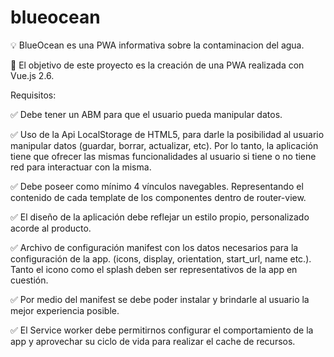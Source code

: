 # blueocean

💡 BlueOcean es una PWA informativa sobre la contaminacion del agua. 

📌 El objetivo de este proyecto es la creación de una PWA realizada con Vue.js 2.6.


Requisitos:

✅ Debe tener un ABM para que el usuario pueda manipular datos.

✅ Uso de la Api LocalStorage de HTML5, para darle la posibilidad al usuario manipular datos (guardar, borrar, actualizar, etc). Por lo tanto, la aplicación tiene que ofrecer las mismas funcionalidades al usuario si tiene o no tiene red para interactuar con la misma.

✅ Debe poseer como mínimo 4 vínculos navegables. Representando el contenido de cada template de los componentes dentro de router-view.

✅ El diseño de la aplicación debe reflejar un estilo propio, personalizado acorde al producto.

✅ Archivo de configuración manifest con los datos necesarios para la configuración de la app. (icons, display, orientation, start_url, name etc.). Tanto el icono como el splash deben ser representativos de la app en cuestión.

✅ Por medio del manifest se debe poder instalar y brindarle al usuario la mejor experiencia posible.

✅ El Service worker debe permitirnos configurar el comportamiento de la app y aprovechar su ciclo de vida para realizar el cache de recursos.
